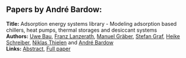 <h2>Papers by André Bardow:</h2>
<p>
<b>Title:</b> Adsorption energy systems library - Modeling adsorption based chillers, heat pumps, thermal storages and desiccant systems<br />
<b>Authors:</b> <a href="../authors/author_23.html">Uwe Bau</a>, <a href="../authors/author_186.html">Franz Lanzerath</a>, <a href="../authors/author_117.html">Manuel Gräber</a>, <a href="../authors/author_118.html">Stefan Graf</a>, <a href="../authors/author_281.html">Heike Schreiber</a>, <a href="../authors/author_306.html">Niklas Thielen</a> and <a href="../authors/author_21.html">André Bardow</a><br />
<b>Links:</b> <a href="../abstracts/abstract_92.pdf">Abstract</a>, <a href="../submissions/ECP14096875_BauLanzerathGraberGrafSchreiberThielenBardow.pdf">Full paper</a>
</p>